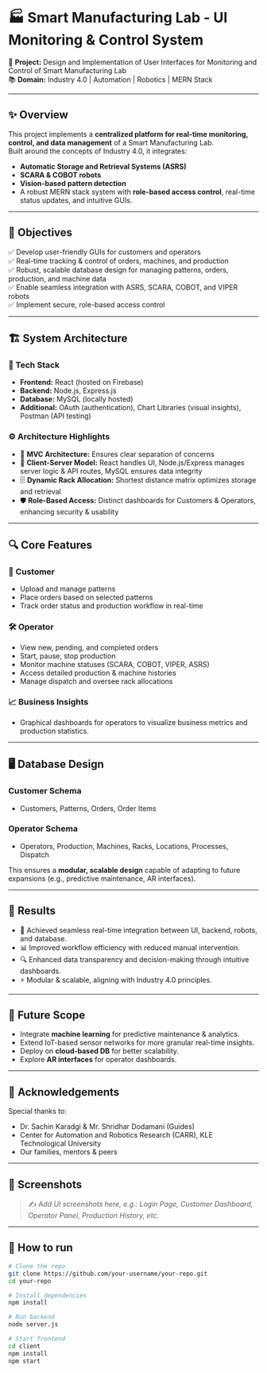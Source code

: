 # 🏭 Smart Manufacturing Lab - UI Monitoring & Control System

🚀 **Project:** Design and Implementation of User Interfaces for Monitoring and Control of Smart Manufacturing Lab  
📚 **Domain:** Industry 4.0 | Automation | Robotics | MERN Stack  

---

## ✨ Overview

This project implements a **centralized platform for real-time monitoring, control, and data management** of a Smart Manufacturing Lab.  
Built around the concepts of Industry 4.0, it integrates:
- **Automatic Storage and Retrieval Systems (ASRS)**
- **SCARA & COBOT robots**
- **Vision-based pattern detection**
- A robust MERN stack system with **role-based access control**, real-time status updates, and intuitive GUIs.

---

## 🎯 Objectives

✅ Develop user-friendly GUIs for customers and operators  
✅ Real-time tracking & control of orders, machines, and production  
✅ Robust, scalable database design for managing patterns, orders, production, and machine data  
✅ Enable seamless integration with ASRS, SCARA, COBOT, and VIPER robots  
✅ Implement secure, role-based access control

---

## 🏗️ System Architecture

### 🧩 Tech Stack
- **Frontend:** React (hosted on Firebase)  
- **Backend:** Node.js, Express.js  
- **Database:** MySQL (locally hosted)  
- **Additional:** OAuth (authentication), Chart Libraries (visual insights), Postman (API testing)

### ⚙️ Architecture Highlights
- 📂 **MVC Architecture:** Ensures clear separation of concerns  
- 🔄 **Client-Server Model:** React handles UI, Node.js/Express manages server logic & API routes, MySQL ensures data integrity  
- 🗄️ **Dynamic Rack Allocation:** Shortest distance matrix optimizes storage and retrieval  
- 🛡️ **Role-Based Access:** Distinct dashboards for Customers & Operators, enhancing security & usability

---

## 🔍 Core Features

### 👤 Customer
- Upload and manage patterns
- Place orders based on selected patterns
- Track order status and production workflow in real-time

### 🛠️ Operator
- View new, pending, and completed orders
- Start, pause, stop production
- Monitor machine statuses (SCARA, COBOT, VIPER, ASRS)
- Access detailed production & machine histories
- Manage dispatch and oversee rack allocations

### 📈 Business Insights
- Graphical dashboards for operators to visualize business metrics and production statistics.

---

## 🖥️ Database Design

### Customer Schema
- Customers, Patterns, Orders, Order Items

### Operator Schema
- Operators, Production, Machines, Racks, Locations, Processes, Dispatch

This ensures a **modular, scalable design** capable of adapting to future expansions (e.g., predictive maintenance, AR interfaces).

---

## 📝 Results

- 🚀 Achieved seamless real-time integration between UI, backend, robots, and database.
- 📊 Improved workflow efficiency with reduced manual intervention.
- 🔍 Enhanced data transparency and decision-making through intuitive dashboards.
- ⚡ Modular & scalable, aligning with Industry 4.0 principles.

---

## 🔮 Future Scope

- Integrate **machine learning** for predictive maintenance & analytics.  
- Extend IoT-based sensor networks for more granular real-time insights.  
- Deploy on **cloud-based DB** for better scalability.  
- Explore **AR interfaces** for operator dashboards.

---

## 🤝 Acknowledgements

Special thanks to:  
- Dr. Sachin Karadgi & Mr. Shridhar Dodamani (Guides)  
- Center for Automation and Robotics Research (CARR), KLE Technological University  
- Our families, mentors & peers

---

## 📸 Screenshots

> ✍️ _Add UI screenshots here, e.g.: Login Page, Customer Dashboard, Operator Panel, Production History, etc._

---

## 📂 How to run

```bash
# Clone the repo
git clone https://github.com/your-username/your-repo.git
cd your-repo

# Install dependencies
npm install

# Run backend
node server.js

# Start frontend
cd client
npm install
npm start
